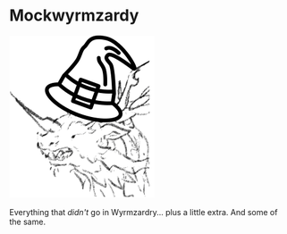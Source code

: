 # Mockwyrmzardy
![Credit for the Mockwyrm goes to Azzyypaaras and Spectrum](https://raw.githubusercontent.com/Egassy/Mockwyrmzardy/refs/heads/main/Mockwyrmzard.png)

Everything that *didn't* go in Wyrmzardry... plus a little extra. And some of the same.
